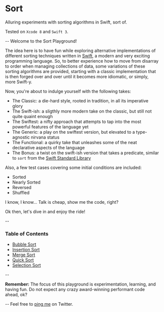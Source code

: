 # Sort
Alluring experiments with sorting algorithms in Swift, sort of.

Tested on `Xcode 8` and `Swift 3`.

--
Welcome to the Sort Playground!

The idea here is to have fun while exploring alternative implementations of different sorting techniques written in [Swift](http://swift.org), a modern and very exciting programming language. So, to better experience how to move from disarray to order when managing collections of data, some variations of these sorting algorithms are provided, starting with a classic implementation that is then forged over and over until it becomes more idiomatic, or simply, more Swift-y.

Now, you're about to indulge yourself with the following takes:

- The Classic: a die-hard style, rooted in tradition, in all its imperative glory
- The Swift-ish: a sligthly more modern take on the classic, but still not quite quaint enough
- The Swiftest: a nifty approach that attempts to tap into the most powerful features of the language yet
- The Generic: a play on the swiftest version, but elevated to a type-agnostic nirvana status
- The Functional: a quirky take that unleashes some of the neat declarative aspects of the language
- The Bonus: a twist on the swift-ish version that takes a predicate, similar to `sort` from the [Swift Standard Library](https://developer.apple.com/reference/swift)

Also, a few test cases covering some initial conditions are included:

- Sorted
- Nearly Sorted
- Reversed
- Shuffled

I know, I know... Talk is cheap, show me the code, right?

Ok then, let's dive in and enjoy the ride!

--
### Table of Contents

- [Bubble Sort](https://github.com/adrfer/Sort/blob/master/Sort.playground/Pages/Bubble%20Sort.xcplaygroundpage/Contents.swift)
- [Insertion Sort](https://github.com/adrfer/Sort/blob/master/Sort.playground/Pages/Insertion%20Sort.xcplaygroundpage/Contents.swift)
- [Merge Sort](https://github.com/adrfer/Sort/blob/master/Sort.playground/Pages/Merge%20Sort.xcplaygroundpage/Contents.swift)
- [Quick Sort](https://github.com/adrfer/Sort/blob/master/Sort.playground/Pages/Quick%20Sort.xcplaygroundpage/Contents.swift)
- [Selection Sort](https://github.com/adrfer/Sort/blob/master/Sort.playground/Pages/Selection%20Sort.xcplaygroundpage/Contents.swift)

--

**Remember:** The focus of this playground is experimentation, learning, and having fun. Do not expect any crazy award-winning performant code ahead, ok?

--
Feel free to [ping me](https://twitter.com/_adrfer) on Twitter.
